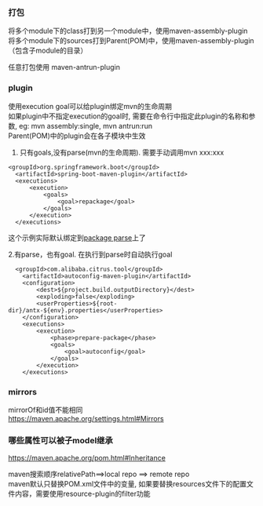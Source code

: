 

### 打包
将多个module下的class打到另一个module中，使用maven-assembly-plugin   
将多个module下的sources打到Parent(POM)中，使用maven-assembly-plugin（包含子module的目录）

任意打包使用 maven-antrun-plugin



### plugin
使用execution goal可以给plugin绑定mvn的生命周期   
如果plugin中不指定execution的goal时, 需要在命令行中指定此plugin的名称和参数, eg: mvn assembly:single, mvn antrun:run   
Parent(POM)中的plugin会在各子模块中生效

1. 只有goals,没有parse(mvn的生命周期). 
需要手动调用mvn xxx:xxx
```
<groupId>org.springframework.boot</groupId>
  <artifactId>spring-boot-maven-plugin</artifactId>
  <executions>
      <execution>
          <goals>
              <goal>repackage</goal>
          </goals>
      </execution>
  </executions>
```
这个示例实际默认绑定到<a href='https://docs.spring.io/spring-boot/docs/current/maven-plugin/repackage-mojo.html'>package parse</a>上了 

2.有parse，也有goal. 在执行到parse时自动执行goal
```
  <groupId>com.alibaba.citrus.tool</groupId>
    <artifactId>autoconfig-maven-plugin</artifactId>
    <configuration>
        <dest>${project.build.outputDirectory}</dest>
        <exploding>false</exploding>
        <userProperties>${root-dir}/antx-${env}.properties</userProperties>
    </configuration>
    <executions>
        <execution>
            <phase>prepare-package</phase>
            <goals>
                <goal>autoconfig</goal>
            </goals>
        </execution>
    </executions>
```


### mirrors
mirrorOf和id值不能相同   
https://maven.apache.org/settings.html#Mirrors


### 哪些属性可以被子model继承
https://maven.apache.org/pom.html#Inheritance

maven搜索顺序relativePath==>local repo ==> remote repo  
maven默认只替换POM.xml文件中的变量, 如果要替换resources文件下的配置文件内容，需要使用resource-plugin的filter功能
